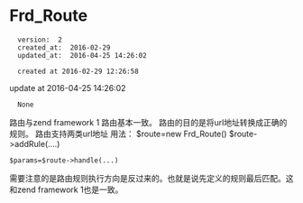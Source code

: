 # Frd_Route

      version:  2
      created_at:  2016-02-29
      updated_at:  2016-04-25 14:26:02

      created at 2016-02-29 12:26:58 
update at 2016-04-25 14:26:02


      None


路由与zend framework 1 路由基本一致。
路由的目的是将url地址转换成正确的规则。 
路由支持两类url地址 
用法：
	$route=new Frd_Route()
	$route->addRule(....)
	
	$params=$route->handle(...)

需要注意的是路由规则执行方向是反过来的。也就是说先定义的规则最后匹配。这和zend framework 1也是一致。

  
